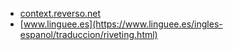* [context.reverso.net](https://context.reverso.net/translation/english-spanish/riveting)
* [www.linguee.es](https://www.linguee.es/ingles-espanol/traduccion/riveting.html)
